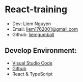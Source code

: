 # React-training

-   Dev: Liem Nguyen
-   Email: liem1762001@gmail.com
-   Github: [liemgumball](https://github.com/liemgumball)

## Develop Environment:

-   [Visual Studio Code](https://code.visualstudio.com/)
-   [Github](https://github.com/)
-   React & TypeScript
